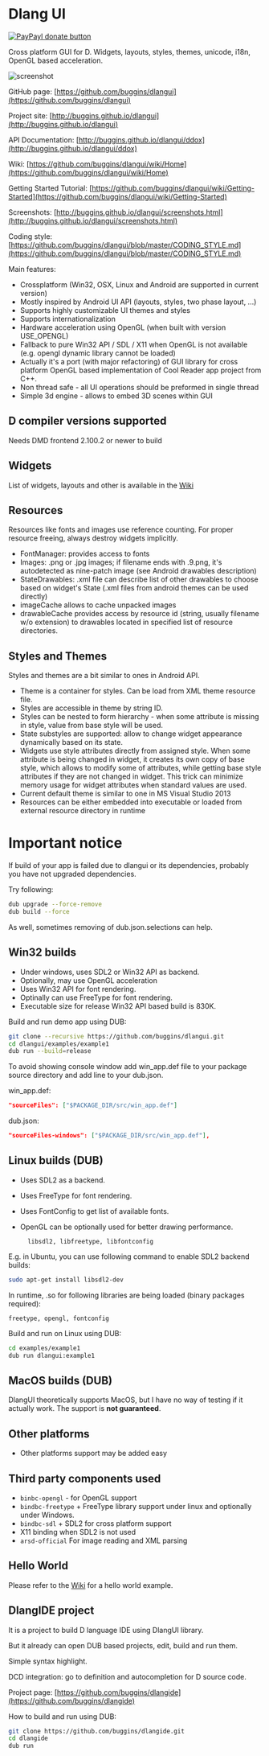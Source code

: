 Dlang UI
========
[![PayPayl donate button](https://img.shields.io/badge/paypal-donate-yellow.svg)](https://www.paypal.com/cgi-bin/webscr?cmd=_s-xclick&hosted_button_id=KPSNU8TYF6M5N "Donate once-off to this project using Paypal")

Cross platform GUI for D. Widgets, layouts, styles, themes, unicode, i18n, OpenGL based acceleration.

![screenshot](http://buggins.github.io/dlangui/screenshots/screenshot-example1-windows.png "Screenshot of widgets demo app example1")


GitHub page: [https://github.com/buggins/dlangui](https://github.com/buggins/dlangui)

Project site: [http://buggins.github.io/dlangui](http://buggins.github.io/dlangui)

API Documentation: [http://buggins.github.io/dlangui/ddox](http://buggins.github.io/dlangui/ddox)

Wiki: [https://github.com/buggins/dlangui/wiki/Home](https://github.com/buggins/dlangui/wiki/Home)

Getting Started Tutorial: [https://github.com/buggins/dlangui/wiki/Getting-Started](https://github.com/buggins/dlangui/wiki/Getting-Started)

Screenshots: [http://buggins.github.io/dlangui/screenshots.html](http://buggins.github.io/dlangui/screenshots.html)

Coding style: [https://github.com/buggins/dlangui/blob/master/CODING_STYLE.md](https://github.com/buggins/dlangui/blob/master/CODING_STYLE.md)

Main features:

* Crossplatform (Win32, OSX, Linux and Android are supported in current version)
* Mostly inspired by Android UI API (layouts, styles, two phase layout, ...)
* Supports highly customizable UI themes and styles
* Supports internationalization
* Hardware acceleration using OpenGL (when built with version USE_OPENGL)
* Fallback to pure Win32 API / SDL / X11 when OpenGL is not available (e.g. opengl dynamic library cannot be loaded)
* Actually it's a port (with major refactoring) of GUI library for cross platform OpenGL based implementation of Cool Reader app project from C++.
* Non thread safe - all UI operations should be preformed in single thread
* Simple 3d engine - allows to embed 3D scenes within GUI

D compiler versions supported
-----------------------------

Needs DMD frontend 2.100.2 or newer to build

Widgets
-------

List of widgets, layouts and other is available in the [Wiki](https://github.com/buggins/dlangui/wiki#widgets)

Resources
---------

Resources like fonts and images use reference counting. For proper resource freeing, always destroy widgets implicitly.

* FontManager: provides access to fonts
* Images: .png or .jpg images; if filename ends with .9.png, it's autodetected as nine-patch image (see Android drawables description)
* StateDrawables: .xml file can describe list of other drawables to choose based on widget's State (.xml files from android themes can be used directly)
* imageCache allows to cache unpacked images
* drawableCache provides access by resource id (string, usually filename w/o extension) to drawables located in specified list of resource directories.

Styles and Themes
-----------------

Styles and themes are a bit similar to ones in Android API.

* Theme is a container for styles. Can be load from XML theme resource file.
* Styles are accessible in theme by string ID.
* Styles can be nested to form hierarchy - when some attribute is missing in style, value from base style will be used.
* State substyles are supported: allow to change widget appearance dynamically based on its state.
* Widgets use style attributes directly from assigned style. When some attribute is being changed in widget, it creates its own copy of base style,
which allows to modify some of attributes, while getting base style attributes if they are not changed in widget. This trick can minimize memory usage for widget attributes when
standard values are used.
* Current default theme is similar to one in MS Visual Studio 2013
* Resources can be either embedded into executable or loaded from external resource directory in runtime

Important notice
================

If build of your app is failed due to dlangui or its dependencies, probably you have not upgraded dependencies.

Try following:
```sh
dub upgrade --force-remove
dub build --force
```
As well, sometimes removing of dub.json.selections can help.


Win32 builds
------------

* Under windows, uses SDL2 or Win32 API as backend.
* Optionally, may use OpenGL acceleration
* Uses Win32 API for font rendering.
* Optinally can use FreeType for font rendering.
* Executable size for release Win32 API based build is 830K.


Build and run demo app using DUB:
```sh
git clone --recursive https://github.com/buggins/dlangui.git
cd dlangui/examples/example1
dub run --build=release
```

To avoid showing console window add win_app.def file to your package source directory and add line to your dub.json.

win_app.def:
```json
"sourceFiles": ["$PACKAGE_DIR/src/win_app.def"]
```
dub.json:
```json
"sourceFiles-windows": ["$PACKAGE_DIR/src/win_app.def"],
```

Linux builds (DUB)
------------------

* Uses SDL2 as a backend.
* Uses FreeType for font rendering.
* Uses FontConfig to get list of available fonts.
* OpenGL can be optionally used for better drawing performance.

        libsdl2, libfreetype, libfontconfig

E.g. in Ubuntu, you can use following command to enable SDL2 backend builds:
```sh
sudo apt-get install libsdl2-dev
```
In runtime, .so for following libraries are being loaded (binary packages required):
```
freetype, opengl, fontconfig
```

Build and run on Linux using DUB:
```sh
cd examples/example1
dub run dlangui:example1
```
MacOS builds (DUB)
------------------
DlangUI theoretically supports MacOS, but I have no way of testing if it actually work.
The support is **not guaranteed**.

Other platforms
---------------

* Other platforms support may be added easy


Third party components used
---------------------------

* `binbc-opengl` - for OpenGL support
* `bindbc-freetype` + FreeType library support under linux and optionally under Windows.
* `bindbc-sdl` + SDL2 for cross platform support
* X11 binding when SDL2 is not used
* `arsd-official` For image reading and XML parsing


Hello World
--------------------------------------------------------------

Please refer to the [Wiki](https://github.com/buggins/dlangui/wiki#hello-world) for a hello world example.

DlangIDE project
------------------------------------------------------------

It is a project to build D language IDE using DlangUI library.

But it already can open DUB based projects, edit, build and run them.

Simple syntax highlight.

DCD integration: go to definition and autocompletion for D source code.

Project page: [https://github.com/buggins/dlangide](https://github.com/buggins/dlangide)

How to build and run using DUB:
```sh
git clone https://github.com/buggins/dlangide.git
cd dlangide
dub run
```
